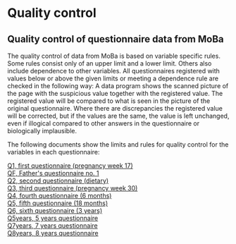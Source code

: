 # Quality control
## Quality control of questionnaire data from MoBa
The quality control of data from MoBa is based on variable specific rules. Some rules consist only of an upper limit and a lower limit. Others also include dependence to other variables.
All questionnaires registered with values below or above the given limits or meeting a dependence rule are checked in the following way: A data program shows the scanned picture of the page with the suspicious value together with the registered value. The registered value will be compared to what is seen in the picture of the original questionnaire. Where there are discrepancies the registered value will be corrected, but if the values are the same, the value is left unchanged, even if illogical compared to other answers in the questionnaire or biologically implausible.

The following documents show the limits and rules for quality control for the variables in each questionnaire: 

[Q1, first questionnaire (pregnancy week 17)](PDF/QualityControl/Rules_Questionnaire_1.pdf) <br>
[QF, Father's questionnaire no. 1](PDF/QualityControl/Rules_Questionnaire_Father.pdf) <br>
[Q2, second questionnaire (dietary)](PDF/QualityControl/Rules_Questionnaire_2.pdf) <br>
[Q3, third questionnaire (pregnancy week 30)](PDF/QualityControl/Rules_Questionnaire_3.pdf) <br>
[Q4, fourth questionnaire (6 months)](PDF/QualityControl/Rules_Questionnaire_4.pdf) <br>
[Q5, fifth questionnaire (18 months)](PDF/QualityControl/Rules_Questionnaire_5.pdf) <br>
[Q6, sixth questionnaire (3 years)](PDF/QualityControl/Rules_Questionnaire_6.pdf) <br>
[Q5years, 5 years questionnaire](PDF/QualityControl/Rules_Questionnaire_5years.pdf) <br>
[Q7years, 7 years questionnaire](PDF/QualityControl/Rules_Questionnaire_7years.pdf) <br>
[Q8years, 8 years questionnaire](PDF/QualityControl/Rules_Questionnaire_8years.pdf) <br>
